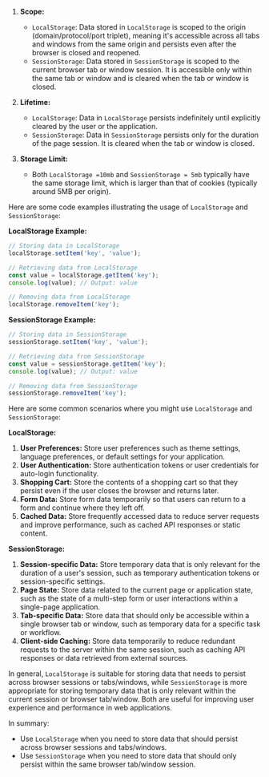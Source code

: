 

1. **Scope:**
   - `LocalStorage`: Data stored in `LocalStorage` is scoped to the origin (domain/protocol/port triplet), meaning it's accessible across all tabs and windows from the same origin and persists even after the browser is closed and reopened.
   - `SessionStorage`: Data stored in `SessionStorage` is scoped to the current browser tab or window session. It is accessible only within the same tab or window and is cleared when the tab or window is closed.

2. **Lifetime:**
   - `LocalStorage`: Data in `LocalStorage` persists indefinitely until explicitly cleared by the user or the application.
   - `SessionStorage`: Data in `SessionStorage` persists only for the duration of the page session. It is cleared when the tab or window is closed.

3. **Storage Limit:**
   - Both `LocalStorage =10mb` and `SessionStorage = 5mb` typically have the same storage limit, which is larger than that of cookies (typically around 5MB per origin).

Here are some code examples illustrating the usage of `LocalStorage` and `SessionStorage`:

**LocalStorage Example:**
```javascript
// Storing data in LocalStorage
localStorage.setItem('key', 'value');

// Retrieving data from LocalStorage
const value = localStorage.getItem('key');
console.log(value); // Output: value

// Removing data from LocalStorage
localStorage.removeItem('key');
```

**SessionStorage Example:**
```javascript
// Storing data in SessionStorage
sessionStorage.setItem('key', 'value');

// Retrieving data from SessionStorage
const value = sessionStorage.getItem('key');
console.log(value); // Output: value

// Removing data from SessionStorage
sessionStorage.removeItem('key');
```


Here are some common scenarios where you might use `LocalStorage` and `SessionStorage`:

**LocalStorage:**
1. **User Preferences:** Store user preferences such as theme settings, language preferences, or default settings for your application.
2. **User Authentication:** Store authentication tokens or user credentials for auto-login functionality.
3. **Shopping Cart:** Store the contents of a shopping cart so that they persist even if the user closes the browser and returns later.
4. **Form Data:** Store form data temporarily so that users can return to a form and continue where they left off.
5. **Cached Data:** Store frequently accessed data to reduce server requests and improve performance, such as cached API responses or static content.

**SessionStorage:**
1. **Session-specific Data:** Store temporary data that is only relevant for the duration of a user's session, such as temporary authentication tokens or session-specific settings.
2. **Page State:** Store data related to the current page or application state, such as the state of a multi-step form or user interactions within a single-page application.
3. **Tab-specific Data:** Store data that should only be accessible within a single browser tab or window, such as temporary data for a specific task or workflow.
4. **Client-side Caching:** Store data temporarily to reduce redundant requests to the server within the same session, such as caching API responses or data retrieved from external sources.

In general, `LocalStorage` is suitable for storing data that needs to persist across browser sessions or tabs/windows, while `SessionStorage` is more appropriate for storing temporary data that is only relevant within the current session or browser tab/window. Both are useful for improving user experience and performance in web applications.


In summary:
- Use `LocalStorage` when you need to store data that should persist across browser sessions and tabs/windows.
- Use `SessionStorage` when you need to store data that should only persist within the same browser tab/window session.